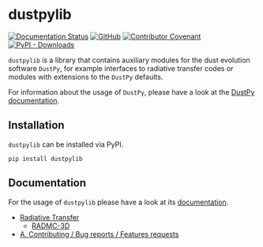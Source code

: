 # dustpylib

[![Documentation Status](https://readthedocs.org/projects/dustpylib/badge/?version=latest)](https://dustpylib.readthedocs.io/en/latest/?badge=latest) [![GitHub](https://img.shields.io/github/license/stammler/dustpylib)](https://github.com/stammler/dustpylib/blob/master/LICENSE) [![Contributor Covenant](https://img.shields.io/badge/Contributor%20Covenant-2.1-4baaaa.svg)](https://github.com/stammler/dustpylib/blob/master/.github/CODE_OF_CONDUCT.md)  
[![PyPI - Downloads](https://img.shields.io/pypi/dm/dustpylib?label=PyPI%20downloads)](https://pypistats.org/packages/dustpylib)


`dustpylib` is a library that contains auxiliary modules for the dust evolution software `DustPy`, for example interfaces to radiative transfer codes or modules with extensions to the `DustPy` defaults.

For information about the usage of ``DustPy``, please have a look at the [DustPy documentation](https://stammler.github.io/dustpy/).


## Installation

`dustpylib` can be installed via PyPI.

`pip install dustpylib`

## Documentation

For the usage of `dustpylib` please have a look at its [documentation](https://dustpylib.rtfd.io/).

* [Radiative Transfer](https://dustpylib.readthedocs.io/en/latest/radtrans.html)
  - [RADMC-3D](https://dustpylib.readthedocs.io/en/latest/radmc3d.html)
* [A. Contributing / Bug reports / Features requests](https://dustpylib.readthedocs.io/en/latest/A_contrib_bug_feature.html)

